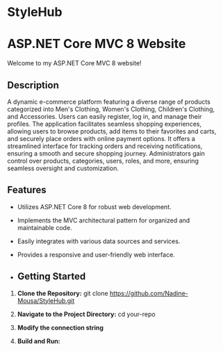 # StyleHub
# ASP.NET Core MVC 8 Website

Welcome to my ASP.NET Core MVC 8 website!

## Description
A dynamic e-commerce platform featuring a diverse range of products categorized into Men's Clothing, Women's Clothing, Children's Clothing, and Accessories. Users can easily register, log in, and manage their profiles. The application facilitates seamless shopping experiences, allowing users to browse products, add items to their favorites and carts, and securely place orders with online payment options. It offers a streamlined interface for tracking orders and receiving notifications, ensuring a smooth and secure shopping journey.
Administrators gain control over products, categories, users, roles, and more, ensuring seamless oversight and customization. 
 
## Features

- Utilizes ASP.NET Core 8 for robust web development.
- Implements the MVC architectural pattern for organized and maintainable code.
- Easily integrates with various data sources and services.
- Provides a responsive and user-friendly web interface.

- ## Getting Started

1. **Clone the Repository:**
   git clone https://github.com/Nadine-Mousa/StyleHub.git

2. **Navigate to the Project Directory:**
   cd your-repo
3. **Modify the connection string**

4. **Build and Run:**


